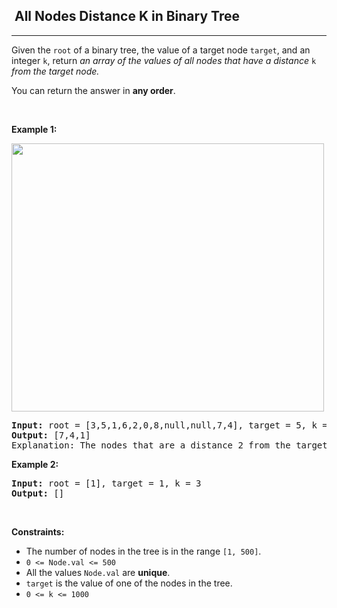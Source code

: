 <h2>  All Nodes Distance K in Binary Tree</h2><hr><div style="user-select: auto;"><p style="user-select: auto;">Given the <code style="user-select: auto;">root</code> of a binary tree, the value of a target node <code style="user-select: auto;">target</code>, and an integer <code style="user-select: auto;">k</code>, return <em style="user-select: auto;">an array of the values of all nodes that have a distance </em><code style="user-select: auto;">k</code><em style="user-select: auto;"> from the target node.</em></p>

<p style="user-select: auto;">You can return the answer in <strong style="user-select: auto;">any order</strong>.</p>

<p style="user-select: auto;">&nbsp;</p>
<p style="user-select: auto;"><strong style="user-select: auto;">Example 1:</strong></p>
<img alt="" src="https://s3-lc-upload.s3.amazonaws.com/uploads/2018/06/28/sketch0.png" style="width: 500px; height: 429px; user-select: auto;">
<pre style="user-select: auto;"><strong style="user-select: auto;">Input:</strong> root = [3,5,1,6,2,0,8,null,null,7,4], target = 5, k = 2
<strong style="user-select: auto;">Output:</strong> [7,4,1]
Explanation: The nodes that are a distance 2 from the target node (with value 5) have values 7, 4, and 1.
</pre>

<p style="user-select: auto;"><strong style="user-select: auto;">Example 2:</strong></p>

<pre style="user-select: auto;"><strong style="user-select: auto;">Input:</strong> root = [1], target = 1, k = 3
<strong style="user-select: auto;">Output:</strong> []
</pre>

<p style="user-select: auto;">&nbsp;</p>
<p style="user-select: auto;"><strong style="user-select: auto;">Constraints:</strong></p>

<ul style="user-select: auto;">
	<li style="user-select: auto;">The number of nodes in the tree is in the range <code style="user-select: auto;">[1, 500]</code>.</li>
	<li style="user-select: auto;"><code style="user-select: auto;">0 &lt;= Node.val &lt;= 500</code></li>
	<li style="user-select: auto;">All the values <code style="user-select: auto;">Node.val</code> are <strong style="user-select: auto;">unique</strong>.</li>
	<li style="user-select: auto;"><code style="user-select: auto;">target</code> is the value of one of the nodes in the tree.</li>
	<li style="user-select: auto;"><code style="user-select: auto;">0 &lt;= k &lt;= 1000</code></li>
</ul>
</div>
